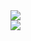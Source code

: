 <a href="https://github.com/PTHy">
  <img align="center" src="https://github-readme-stats.vercel.app/api?username=PTHy&count_private=true&show_icons=true&theme=react&line_height=20"/>
</a>
</br>
<a href="https://github.com/PTHy">
  <img align="center" src="https://github-readme-stats.vercel.app/api/top-langs/?username=PTHy&layout=compact&theme=react"/>
</a>

